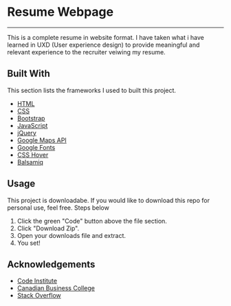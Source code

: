 # Resume Webpage
--------- 

 This is a complete resume in website format. I have taken what i have learned in UXD (User experience design) to provide meaningful and relevant experience to the recruiter veiwing my resume. 


## Built With
This section lists the frameworks I used to built this project.
* [HTML](https://en.wikipedia.org/wiki/HTML)
* [CSS](https://en.wikipedia.org/wiki/CSS)
* [Bootstrap](https://getbootstrap.com)
* [JavaScript](https://www.javascript.com/)
* [jQuery](https://jquery.com/)
* [Google Maps API](https://developers.google.com/maps/documentation/javascript/overview)
* [Google Fonts](https://fonts.google.com/)
* [CSS Hover](https://cdnjs.com/)
* [Balsamiq](https://balsamiq.com/)


## Usage

This project is downloadabe. If you would like to download this repo for personal use, feel free. Steps below

1. Click the green "Code" button above the file section.
2. Click "Download Zip".
3. Open your downloads file and extract.
4. You set!


## Acknowledgements

* [Code Institute](https://codeinstitute.net/)
* [Canadian Business College](https://canadianbusinesscollege.com/)
* [Stack Overflow](https://stackoverflow.com/)
